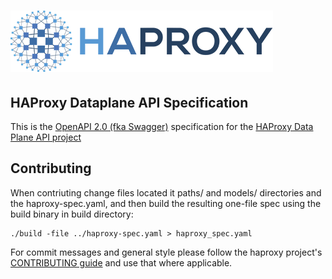 # ![HAProxy](assets/images/haproxy-weblogo-210x49.png "HAProxy")

## HAProxy Dataplane API Specification

This is the [OpenAPI 2.0 (fka Swagger)](https://github.com/OAI/OpenAPI-Specification/blob/master/versions/2.0.md) specification for the [HAProxy Data Plane API project](https://github.com/haproxytech/dataplaneapi)

## Contributing 

When contriuting change files located it paths/ and models/ directories and the haproxy-spec.yaml, and then build the resulting one-file spec using the build binary in build directory:

```
./build -file ../haproxy-spec.yaml > haproxy_spec.yaml
```

For commit messages and general style please follow the haproxy project's [CONTRIBUTING guide](https://github.com/haproxy/haproxy/blob/master/CONTRIBUTING) and use that where applicable.
